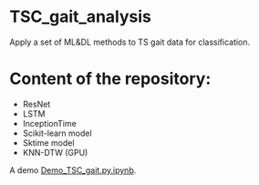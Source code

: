 # TSC_gait_analysis

Apply a set of ML&DL methods to TS gait data for classification.

# Content of the repository:

- ResNet
- LSTM
- InceptionTime
- Scikit-learn model
- Sktime model
- KNN-DTW (GPU)

A demo [Demo_TSC_gait.py.ipynb](https://github.com/LANZhengyang/TSC_gait_analysis/blob/main/Demo_TSC_gait.py.ipynb).